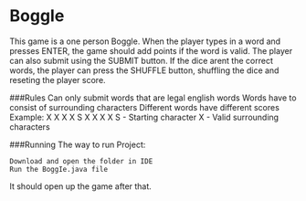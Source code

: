 # BoggIe

This game is a one person Boggle. When the player types in a word and presses ENTER, the game should add points if the word is valid. The player can also submit using the SUBMIT button. If the dice arent the correct words, the player can press the SHUFFLE button, shuffling the dice and reseting the player score.

###Rules
	 Can only submit words that are legal english words
	 Words have to consist of surrounding characters
	 Different words have different scores
Example:
X X X
X S X
X X X
S - Starting character
X - Valid surrounding characters

###Running
The way to run Project:

	Download and open the folder in IDE
	Run the BoggIe.java file
It should open up the game after that.




